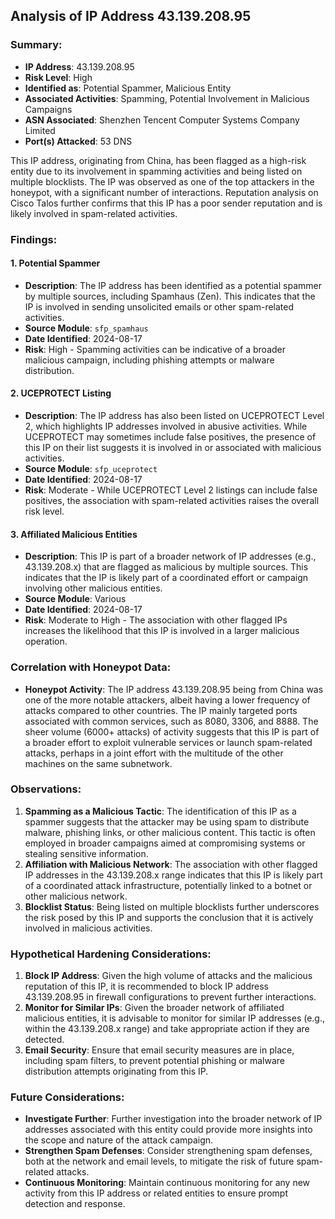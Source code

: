 ## Analysis of IP Address 43.139.208.95

### Summary:
- **IP Address**: 43.139.208.95
- **Risk Level**: High
- **Identified as**: Potential Spammer, Malicious Entity
- **Associated Activities**: Spamming, Potential Involvement in Malicious Campaigns
- **ASN Associated**: Shenzhen Tencent Computer Systems Company Limited
- **Port(s) Attacked**: 53 DNS

This IP address, originating from China, has been flagged as a high-risk entity due to its involvement in spamming activities and being listed on multiple blocklists. The IP was observed as one of the top attackers in the honeypot, with a significant number of interactions. Reputation analysis on Cisco Talos further confirms that this IP has a poor sender reputation and is likely involved in spam-related activities.

### Findings:
#### 1. Potential Spammer
   - **Description**: The IP address has been identified as a potential spammer by multiple sources, including Spamhaus (Zen). This indicates that the IP is involved in sending unsolicited emails or other spam-related activities.
   - **Source Module**: `sfp_spamhaus`
   - **Date Identified**: 2024-08-17
   - **Risk**: High - Spamming activities can be indicative of a broader malicious campaign, including phishing attempts or malware distribution.

#### 2. UCEPROTECT Listing
   - **Description**: The IP address has also been listed on UCEPROTECT Level 2, which highlights IP addresses involved in abusive activities. While UCEPROTECT may sometimes include false positives, the presence of this IP on their list suggests it is involved in or associated with malicious activities.
   - **Source Module**: `sfp_uceprotect`
   - **Date Identified**: 2024-08-17
   - **Risk**: Moderate - While UCEPROTECT Level 2 listings can include false positives, the association with spam-related activities raises the overall risk level.

#### 3. Affiliated Malicious Entities
   - **Description**: This IP is part of a broader network of IP addresses (e.g., 43.139.208.x) that are flagged as malicious by multiple sources. This indicates that the IP is likely part of a coordinated effort or campaign involving other malicious entities.
   - **Source Module**: Various
   - **Date Identified**: 2024-08-17
   - **Risk**: Moderate to High - The association with other flagged IPs increases the likelihood that this IP is involved in a larger malicious operation.

### Correlation with Honeypot Data:
- **Honeypot Activity**: The IP address 43.139.208.95 being from China was one of the more notable attackers, albeit having a lower frequency of attacks compared to other countries. The IP mainly targeted ports associated with common services, such as 8080, 3306, and 8888. The sheer volume (6000+ attacks) of activity suggests that this IP is part of a broader effort to exploit vulnerable services or launch spam-related attacks, perhaps in a joint effort with the multitude of the other machines on the same subnetwork. 

### Observations:
1. **Spamming as a Malicious Tactic**: The identification of this IP as a spammer suggests that the attacker may be using spam to distribute malware, phishing links, or other malicious content. This tactic is often employed in broader campaigns aimed at compromising systems or stealing sensitive information.
2. **Affiliation with Malicious Network**: The association with other flagged IP addresses in the 43.139.208.x range indicates that this IP is likely part of a coordinated attack infrastructure, potentially linked to a botnet or other malicious network.
3. **Blocklist Status**: Being listed on multiple blocklists further underscores the risk posed by this IP and supports the conclusion that it is actively involved in malicious activities.

### Hypothetical Hardening Considerations:
1. **Block IP Address**: Given the high volume of attacks and the malicious reputation of this IP, it is recommended to block IP address 43.139.208.95 in firewall configurations to prevent further interactions.
2. **Monitor for Similar IPs**: Given the broader network of affiliated malicious entities, it is advisable to monitor for similar IP addresses (e.g., within the 43.139.208.x range) and take appropriate action if they are detected.
3. **Email Security**: Ensure that email security measures are in place, including spam filters, to prevent potential phishing or malware distribution attempts originating from this IP.

### Future Considerations:
- **Investigate Further**: Further investigation into the broader network of IP addresses associated with this entity could provide more insights into the scope and nature of the attack campaign.
- **Strengthen Spam Defenses**: Consider strengthening spam defenses, both at the network and email levels, to mitigate the risk of future spam-related attacks.
- **Continuous Monitoring**: Maintain continuous monitoring for any new activity from this IP address or related entities to ensure prompt detection and response.

